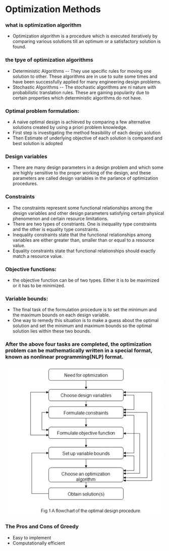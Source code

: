 # Optimization Methods
### what is optimization algorithm 
* Optimization algorithm is a procedure which is executed iteratively by comparing various solutions till an optimum or a satisfactory solution is found.
### the tpye of optimization algorithms
* Deterministic Algorithms -- They use specific rules for moving one solution to other. These algorithms are in use to suite some times and have been successfully applied for many engineering design problems.
* Stochastic Algorithms -- The stochastic algorithms are ni nature with probabilistic translation rules. These are gaining popularity due to certain properties which deterministic algorithms do not have.
### Optimal problem formulation:
* A naive optimal design is achieved by comparing a few alternative solutions created by using a priori problem knowledge.
* First step is investigating the method feasibility of each design solution
* Then Estimate of underlying objective of each solution is compared and best solution is adopted
### Design variables
* There are many design parameters in a design problem and which some are highly sensitive to the proper working of the design, and these parameters are called design variables in the parlance of optimization procedures.
### Constraints
* The constraints represent some functional relationships among the design variables and other design parameters satisfying certain physical phenomenon and certain resource limitations.
* There are two types of constriants. One is inequality type constraints and the other is equality type constraints.
* Inequality constraints state that the functional relationships among variables are either greater than, smaller than or equal to a resource value.
* Equality constraints state that functional relationships should exactly match a resource value.
### Objective functions:
* the objective function can be of two types. Either it is to be maximized or it has to be minimized.
### Variable bounds:
* The final task of the formulation procedure is to set the minimum and the maximum bounds on each design variable.
* One way to remedy this situation is to make a guess about the optimal solution and set the minimum and maximum bounds so the optimal solution lies within these two bounds.
### After the above four tasks are completed, the optimization problem can be mathematically written in a special format, known as nonlinear programming(NLP) format.
![Optimal Structure](/optimal_structure.png "Optimal Stucture")
### The Pros and Cons of Greedy
* Easy to implement
* Computationally efficient

